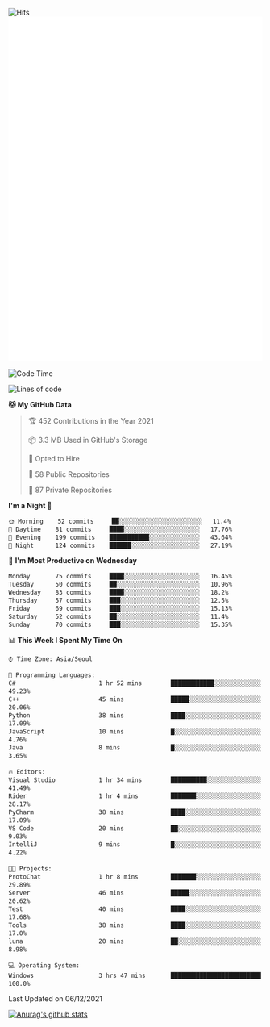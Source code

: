 ![Hits](https://hits.seeyoufarm.com/api/count/incr/badge.svg?url=https%3A%2F%2Fgithub.com%2Fkokose1234&count_bg=%2379C83D&title_bg=%23555555&icon=apple.svg&icon_color=%23E7E7E7&title=hits&edge_flat=false)
<br/>
![Metrics](https://github.com/kokose1234/kokose1234/blob/main/github-metrics.svg)

<!--START_SECTION:waka-->
![Code Time](http://img.shields.io/badge/Code%20Time-334%20hrs%209%20mins-blue)

![Lines of code](https://img.shields.io/badge/From%20Hello%20World%20I%27ve%20Written-9%20Million%20lines%20of%20code-blue)

**🐱 My GitHub Data** 

> 🏆 452 Contributions in the Year 2021
 > 
> 📦 3.3 MB Used in GitHub's Storage 
 > 
> 💼 Opted to Hire
 > 
> 📜 58 Public Repositories 
 > 
> 🔑 87 Private Repositories  
 > 
**I'm a Night 🦉** 

```text
🌞 Morning    52 commits     ██░░░░░░░░░░░░░░░░░░░░░░░   11.4% 
🌆 Daytime    81 commits     ████░░░░░░░░░░░░░░░░░░░░░   17.76% 
🌃 Evening    199 commits    ███████████░░░░░░░░░░░░░░   43.64% 
🌙 Night      124 commits    ██████░░░░░░░░░░░░░░░░░░░   27.19%

```
📅 **I'm Most Productive on Wednesday** 

```text
Monday       75 commits     ████░░░░░░░░░░░░░░░░░░░░░   16.45% 
Tuesday      50 commits     ██░░░░░░░░░░░░░░░░░░░░░░░   10.96% 
Wednesday    83 commits     ████░░░░░░░░░░░░░░░░░░░░░   18.2% 
Thursday     57 commits     ███░░░░░░░░░░░░░░░░░░░░░░   12.5% 
Friday       69 commits     ███░░░░░░░░░░░░░░░░░░░░░░   15.13% 
Saturday     52 commits     ██░░░░░░░░░░░░░░░░░░░░░░░   11.4% 
Sunday       70 commits     ███░░░░░░░░░░░░░░░░░░░░░░   15.35%

```


📊 **This Week I Spent My Time On** 

```text
⌚︎ Time Zone: Asia/Seoul

💬 Programming Languages: 
C#                       1 hr 52 mins        ████████████░░░░░░░░░░░░░   49.23% 
C++                      45 mins             █████░░░░░░░░░░░░░░░░░░░░   20.06% 
Python                   38 mins             ████░░░░░░░░░░░░░░░░░░░░░   17.09% 
JavaScript               10 mins             █░░░░░░░░░░░░░░░░░░░░░░░░   4.76% 
Java                     8 mins              █░░░░░░░░░░░░░░░░░░░░░░░░   3.65%

🔥 Editors: 
Visual Studio            1 hr 34 mins        ██████████░░░░░░░░░░░░░░░   41.49% 
Rider                    1 hr 4 mins         ███████░░░░░░░░░░░░░░░░░░   28.17% 
PyCharm                  38 mins             ████░░░░░░░░░░░░░░░░░░░░░   17.09% 
VS Code                  20 mins             ██░░░░░░░░░░░░░░░░░░░░░░░   9.03% 
IntelliJ                 9 mins              █░░░░░░░░░░░░░░░░░░░░░░░░   4.22%

🐱‍💻 Projects: 
ProtoChat                1 hr 8 mins         ███████░░░░░░░░░░░░░░░░░░   29.89% 
Server                   46 mins             █████░░░░░░░░░░░░░░░░░░░░   20.62% 
Test                     40 mins             ████░░░░░░░░░░░░░░░░░░░░░   17.68% 
Tools                    38 mins             ████░░░░░░░░░░░░░░░░░░░░░   17.0% 
luna                     20 mins             ██░░░░░░░░░░░░░░░░░░░░░░░   8.98%

💻 Operating System: 
Windows                  3 hrs 47 mins       █████████████████████████   100.0%

```


 Last Updated on 06/12/2021
<!--END_SECTION:waka-->

[![Anurag's github stats](https://github-readme-stats.vercel.app/api?username=kokose1234&theme=dracula)](https://github.com/anuraghazra/github-readme-stats)



	
